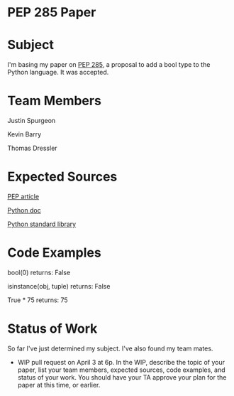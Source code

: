 
PEP 285 Paper
============

Subject
=======
I'm basing my paper on [PEP 285][], a proposal to add a bool type to the Python language. It was accepted.

Team Members
============
Justin Spurgeon

Kevin Barry

Thomas Dressler

Expected Sources
================
[PEP article][]

[Python doc][]

[Python standard library][]

Code Examples
=============

bool(0) returns: False

isinstance(obj, tuple) returns: False

True * 75 returns: 75

Status of Work
==============
So far I've just determined my subject. I've also found my team mates. 

* WIP pull request on April 3 at 6p. In the WIP, describe the topic of your paper, list your team members, expected sources, code examples, and status of your work. You should have your TA approve your plan for the paper at this time, or earlier.

[PEP 285]: http://www.python.org/dev/peps/pep-0285/
[PEP article]: http://www.python.org/dev/peps/pep-0285/
[Python doc]: http://docs.python.org/2/library/functions.html?highlight=bool#bool
[Python standard library]: http://docs.python.org/2/library/index.html